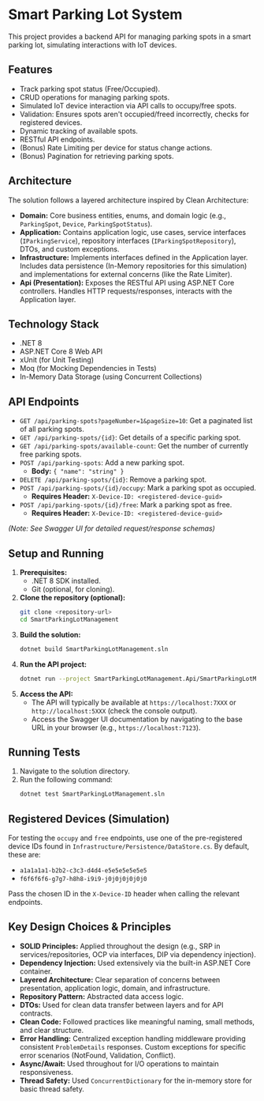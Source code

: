 # Smart Parking Lot System

This project provides a backend API for managing parking spots in a smart parking lot, simulating interactions with IoT devices.

## Features

*   Track parking spot status (Free/Occupied).
*   CRUD operations for managing parking spots.
*   Simulated IoT device interaction via API calls to occupy/free spots.
*   Validation: Ensures spots aren't occupied/freed incorrectly, checks for registered devices.
*   Dynamic tracking of available spots.
*   RESTful API endpoints.
*   (Bonus) Rate Limiting per device for status change actions.
*   (Bonus) Pagination for retrieving parking spots.

## Architecture

The solution follows a layered architecture inspired by Clean Architecture:

*   **Domain:** Core business entities, enums, and domain logic (e.g., `ParkingSpot`, `Device`, `ParkingSpotStatus`).
*   **Application:** Contains application logic, use cases, service interfaces (`IParkingService`), repository interfaces (`IParkingSpotRepository`), DTOs, and custom exceptions.
*   **Infrastructure:** Implements interfaces defined in the Application layer. Includes data persistence (In-Memory repositories for this simulation) and implementations for external concerns (like the Rate Limiter).
*   **Api (Presentation):** Exposes the RESTful API using ASP.NET Core controllers. Handles HTTP requests/responses, interacts with the Application layer.

## Technology Stack

*   .NET 8
*   ASP.NET Core 8 Web API
*   xUnit (for Unit Testing)
*   Moq (for Mocking Dependencies in Tests)
*   In-Memory Data Storage (using Concurrent Collections)

## API Endpoints

*   `GET /api/parking-spots?pageNumber=1&pageSize=10`: Get a paginated list of all parking spots.
*   `GET /api/parking-spots/{id}`: Get details of a specific parking spot.
*   `GET /api/parking-spots/available-count`: Get the number of currently free parking spots.
*   `POST /api/parking-spots`: Add a new parking spot.
    *   **Body:** `{ "name": "string" }`
*   `DELETE /api/parking-spots/{id}`: Remove a parking spot.
*   `POST /api/parking-spots/{id}/occupy`: Mark a parking spot as occupied.
    *   **Requires Header:** `X-Device-ID: <registered-device-guid>`
*   `POST /api/parking-spots/{id}/free`: Mark a parking spot as free.
    *   **Requires Header:** `X-Device-ID: <registered-device-guid>`

*(Note: See Swagger UI for detailed request/response schemas)*

## Setup and Running

1.  **Prerequisites:**
    *   .NET 8 SDK installed.
    *   Git (optional, for cloning).
2.  **Clone the repository (optional):**
    ```bash
    git clone <repository-url>
    cd SmartParkingLotManagement
    ```
3.  **Build the solution:**
    ```bash
    dotnet build SmartParkingLotManagement.sln
    ```
4.  **Run the API project:**
    ```bash
    dotnet run --project SmartParkingLotManagement.Api/SmartParkingLotManagement.Api.csproj
    ```
5.  **Access the API:**
    *   The API will typically be available at `https://localhost:7XXX` or `http://localhost:5XXX` (check the console output).
    *   Access the Swagger UI documentation by navigating to the base URL in your browser (e.g., `https://localhost:7123`).

## Running Tests

1.  Navigate to the solution directory.
2.  Run the following command:
    ```bash
    dotnet test SmartParkingLotManagement.sln
    ```

## Registered Devices (Simulation)

For testing the `occupy` and `free` endpoints, use one of the pre-registered device IDs found in `Infrastructure/Persistence/DataStore.cs`. By default, these are:

*   `a1a1a1a1-b2b2-c3c3-d4d4-e5e5e5e5e5e5`
*   `f6f6f6f6-g7g7-h8h8-i9i9-j0j0j0j0j0j0`

Pass the chosen ID in the `X-Device-ID` header when calling the relevant endpoints.

## Key Design Choices & Principles

*   **SOLID Principles:** Applied throughout the design (e.g., SRP in services/repositories, OCP via interfaces, DIP via dependency injection).
*   **Dependency Injection:** Used extensively via the built-in ASP.NET Core container.
*   **Layered Architecture:** Clear separation of concerns between presentation, application logic, domain, and infrastructure.
*   **Repository Pattern:** Abstracted data access logic.
*   **DTOs:** Used for clean data transfer between layers and for API contracts.
*   **Clean Code:** Followed practices like meaningful naming, small methods, and clear structure.
*   **Error Handling:** Centralized exception handling middleware providing consistent `ProblemDetails` responses. Custom exceptions for specific error scenarios (NotFound, Validation, Conflict).
*   **Async/Await:** Used throughout for I/O operations to maintain responsiveness.
*   **Thread Safety:** Used `ConcurrentDictionary` for the in-memory store for basic thread safety.